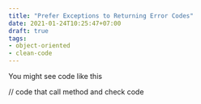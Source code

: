 ```yaml
---
title: "Prefer Exceptions to Returning Error Codes"
date: 2021-01-24T10:25:47+07:00
draft: true
tags:
- object-oriented
- clean-code
---
```


You might see code like this

// code that call method and check code
